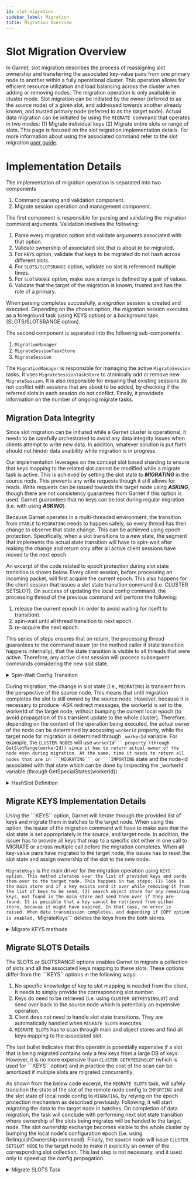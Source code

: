 ```yaml
---
id: slot-migration
sidebar_label: Migration
title: Migration Overview
---
```


# Slot Migration Overview

In Garnet, slot migration describes the process of reassigning slot ownership and transferring the associated key-value pairs from one primary node to another within a fully operational cluster. 
This operation allows for efficient resource utilization and load balancing across the cluster when adding or removing nodes.
The migration operation is only available in cluster mode.
Slot migration can be initiated by the owner (referred to as the *source* node) of a given slot, and addressed towards another already known, and trusted primary node (referred to as the *target* node).
Actual data migration can be initiated by using the ```MIGRATE ```command that operates in two modes: (1) Migrate individual keys (2) Migrate entire slots or range of slots.
This page is focused on the slot migration implementation details.
For more information about using the associated command refer to the slot migration [user guide](../../cluster/key-migration).

# Implementation Details

The implementation of migration operation is separated into two components

1. Command parsing and validation component.
2. Migrate session operation and management component.

The first component is responsible for parsing and validating the migration command arguments.
Validation involves the following:

1. Parse every migration option and validate arguments associated with that option.
2. Validate ownership of associated slot that is about to be migrated.
3. For ```KEYS``` option, validate that keys to be migrated do not hash across different slots.
4. For ```SLOTS/SLOTSRANGE``` option, validate no slot is referenced multiple times.
5. For ```SLOTSRANGE``` option, make sure a range is defined by a pair of values.
6. Validate that the target of the migration is known, trusted and has the role of a primary.

When parsing completes succesfully, a *migration* session is created and executed.
Depending on the chosen option, the *migration* session executes as a foreground task (using KEYS option) or a background task (SLOTS/SLOTSRANGE option).

The second component is separated into the following sub-components:

1. ```MigrationManager```
2. ```MigrateSessionTaskStore```
3. ```MigrateSession```

The ```MigrationManager``` is responsible for managing the active ```MigrateSession``` tasks.
It uses ```MigrateSessionTaskStore``` to atomically add or remove new ```MigrateSession```.
It is also responsible for ensuring that existing sessions do not conflict with sessions that are about to be added, by checking if the referred slots in each session do not conflict.
Finally, it provideds information on the number of ongoing migrate tasks.

## Migration Data Integrity

Since slot migration can be initiated while a Garnet cluster is operational, it needs to be carefully orchestrated to avoid any data integrity issues when clients attempt to write new data.
In addition, whatever solution is put forth should not hinder data avaibility while migration is in progress.

Our implementation leverages on the concept slot based sharding to ensure that keys mapping to the related slot cannot be modified while a migrate task is active.
This is achieved by setting the slot state to ***MIGRATING*** in the source node.
This prevents any write requests though it still allows for reads.
Write requests can be issued towards the target node using ***ASKING***, though there are not consistency guarantees from Garnet if this option is used.
Garnet guarantees that no keys can be lost during regular migration (i.e. with using ***ASKING***).

Because Garnet operates in a multi-threaded environment, the transition from ```STABLE``` to ```MIGRATING``` needs to happen safely, so every thread has then change to observe that state change.
This can be achieved using epoch protection.
Specifically, when a slot transitions to a new state, the segment that implements the actual state transition will have to spin-wait after making the change and return only after all active client sessions have moved to the next epoch.

An excerpt of the code related to epoch protection during slot state transition is shown below.
Every client session, before processing an incoming packet, will first acquire the current epoch.
This also happens for the client session that issues a slot state transition command (i.e. CLUSTER SETSLOT).
On success of updating the local config command, the processing thread of the previous command will perform the following:

1. release the current epoch (in order to avoid waiting for itselft to transition).
2. spin-wait until all thread transition to next epoch.
3. re-acquire the next epoch.

This series of steps ensures that on return, the processing thread guarantees to the command issuer (or the method caller if state transition happens internally), that the state transition is visible to all threads that were active.
Therefore, any active client session will process subsequent commands considering the new slot state.

<details>
        <summary>Spin-Wait Config Transition</summary>
        ```bash
        .
        .
        .
        clusterSession?.AcquireCurrentEpoch();
        .
        .
        .

            case SlotState.MIGRATING:
                setSlotsSucceeded = clusterProvider.clusterManager.TryPrepareSlotForMigration(slot, nodeid, out errorMessage);
                break;            
        
        .
        .
        .
        
        if (setSlotsSucceeded)
        {
            UnsafeWaitForConfigTransition();

            while (!RespWriteUtils.WriteDirect(CmdStrings.RESP_OK, ref dcurr, dend))
                SendAndReset();
        }

        .
        .
        .

        /// <summary>
        /// Release epoch, wait for config transition and re-acquire the epoch
        /// </summary>
        public void UnsafeWaitForConfigTransition()
        {
            ReleaseCurrentEpoch();
            clusterProvider.WaitForConfigTransition();
            AcquireCurrentEpoch();
        }

        /// <summary>
        /// Wait for config transition
        /// </summary>
        /// <returns></returns>
        internal bool WaitForConfigTransition()
        {
            var server = storeWrapper.GetServer();
            BumpCurrentEpoch();
            while (true)
            {
            retry:
                var currentEpoch = GarnetCurrentEpoch;
                Thread.Yield();
                var sessions = server.ActiveClusterSessions();
                foreach (var s in sessions)
                {
                    var entryEpoch = s.LocalCurrentEpoch;
                    if (entryEpoch != 0 && entryEpoch >= currentEpoch)
                        goto retry;
                }
                break;
            }
            return true;
        }        
        ```
</details>

During migration, the change in slot state (i.e., ```MIGRATING```) is transient from the perspective of the source node.
This means that until migration completes the slot is still owned by the source node.
However, because it is necessary to produce -ASK redirect messages, the workerId is set to the workerId of the target node, without bumping the current local epoch (to avoid propagation of this transient update to the whole cluster).
Therefore, depending on the context of the operation being executed, the actual owner of the node can be determined by accessing ```workerId``` property, while the target node for migration is determined through ```_workerId``` variable.
For example, the ```CLUSTER NODES``` will use ``workerId``` property (through GetSlotRange(workerId)) since it has to return actual owner of the node even during migration.
At the same, time it needs to return all nodes that are in ```MIGRATING``` or ```IMPORTING`` state and the node-id associated with that state which can be done by inspecting the _workerId variable (through GetSpecialStates(workerId)).

<details>
        <summary>HashSlot Definition</summary>
        ```bash
        /// <summary>
        /// Get formatted (using CLUSTER NODES format) worker info.
        /// </summary>
        /// <param name="workerId">Offset of worker in the worker list.</param>
        /// <returns>Formatted string.</returns>
        public string GetNodeInfo(ushort workerId)
        {
            return $"{workers[workerId].Nodeid} " +
                $"{workers[workerId].Address}:{workers[workerId].Port}@{workers[workerId].Port + 10000},{workers[workerId].hostname} " +
                $"{(workerId == 1 ? "myself," : "")}{(workers[workerId].Role == NodeRole.PRIMARY ? "master" : "slave")} " +
                $"{(workers[workerId].Role == NodeRole.REPLICA ? workers[workerId].ReplicaOfNodeId : "-")} " +
                $"0 " +
                $"0 " +
                $"{workers[workerId].ConfigEpoch} " +
                $"connected" +
                $"{GetSlotRange(workerId)}" +
                $"{GetSpecialStates(workerId)}\n";
        }
        ```
</details>

## Migrate KEYS Implementation Details

Using the ```KEYS`` option, Garnet will iterate through the provided list of keys and migrate them in batches to the target node.
When using this option, the issuer of the migration command will have to make sure that the slot state is set appropriately in the source, and target node.
In addition, the issuer has to provide all keys that map to a specific slot either in one call to MIGRATE or across multiple call before the migration completes.
When all key-value pairs have migrated to the target node, the issues has to reset the slot state and assign ownership of the slot to the new node.

```MigrateKeys``` is the main driver for the migration operation using ```KEYS`` option.
This method iterates over the list of provided keys and sends them over to the target node.
This happens in two steps: (1) look in the main store and if a key exists send it over while removing it from the list of keys to be send, (2) search object store for any remaining keys, not found in the main store and send them over if they are found.
It is possible that a key cannot be retrieved from either store, because it might have expired.
In that case, no error is raised.
When data transmission completes, and depending if COPY option is enabled, ```MigrateKeys``` deletes the keys from the both stores.

<details>
        <summary>Migrate KEYS methods</summary>
        ```bash
        /// <summary>
        /// Method used to migrate individual keys from main store to target node.
        /// Used for MIGRATE KEYS option
        /// </summary>
        /// <param name="keysWithSize">List of pairs of address to the network receive buffer, key size </param>
        /// <param name="objectStoreKeys">Output keys not found in main store so we can scan the object store next</param>
        /// <returns>True on success, false otherwise</returns>
        private bool MigrateKeysFromMainStore(ref List<(long, long)> keysWithSize, out List<(long, long)> objectStoreKeys);

        /// <summary>
        /// Method used to migrate individual keys from object store to target node.
        /// Used for MIGRATE KEYS option
        /// </summary>
        /// <param name="objectStoreKeys">List of pairs of address to the network receive buffer, key size that were not found in main store</param>
        /// <returns>True on success, false otherwise</returns>
        private bool MigrateKeysFromObjectStore(ref List<(long, long)> objectStoreKeys);
        
        /// <summary>
        /// Method used to migrate keys from main and object stores.
        /// Used for MIGRATE KEYS option
        /// </summary>
        public bool MigrateKeys();
        ```
</details>

## Migrate SLOTS Details

The SLOTS or SLOTSRANGE options enables Garnet to migrate a collection of slots and all the associated keys mapping to these slots.
These options differ from the ```KEYS`` options in the following ways:

1. No specific knowledge of key to slot mapping is needed from the client. It needs to simply provide the corresponding slot number.
2. Keys do need to be retrieved (i.e. using ```CLUSTER GETKEYSINSLOT```) and send over back to the source node which is potentially an expensive operation.
3. Client does not need to handle slot state transitions. They are automatically handled when ```MIGRATE SLOTS``` executes.
4. ```MIGRATE SLOTS``` has to scan through main and object stores and find all keys mapping to the associated slot. 

The last bullet indicates that this operatin is potentially expensive if a slot that is being migrated contains only a few keys from a large DB of keys.
However, it is no more expensive than ```CLUSTER GETKYESINSLOT``` (which is used for ```KEYS`` option) and in practice the cost of the scan can be amortized if multiple slots are migrated concurrently.

As shown from the below code excerpt, the ```MIGRATE SLOTS``` task, will safely transition the state of the slot of the remote node config to ```IMPORTING``` and the slot state of local node config to ```MIGRATING```, by relying on the epoch protection mechanism as described previously.
Following, it will start migrating the data to the target node in batches.
On completion of data migration, the task will conclude with performing next slot state transition where ownership of the slots being migrates will be handed to the target node.
The slot ownership exchange becomes visible to the whole cluster by bumping the local node's configuration epoch (i.e. using RelinquishOwnership command).
Finally, the source node will issue ```CLUSTER SETSLOT NODE``` to the target node to make it explicitly an owner of the corresponding slot collection.
This last step is not necessary, and it used only to speed up the config propagation.

<details>
        <summary>Migrate SLOTS Task</summary>
        ```bash
        /// <summary>
        /// Migrate slots session background task
        /// </summary>
        private void BeginAsyncMigrationTask()
        {
                //1. Set target node to import state
                if (!TrySetSlotRanges(GetSourceNodeId, MigrateState.IMPORT))
                {
                    logger?.LogError("Failed to set remote slots {slots} to import state", string.Join(',', GetSlots));
                    TryRecoverFromFailure();
                    Status = MigrateState.FAIL;
                    return;
                }

                #region transitionLocalSlotToMigratingState
                //2. Set source node to migrating state and wait for local threads to see changed state.
                if (!TryPrepareLocalForMigration())
                {
                    logger?.LogError("Failed to set local slots {slots} to migrate state", string.Join(',', GetSlots));
                    TryRecoverFromFailure();
                    Status = MigrateState.FAIL;
                    return;
                }

                if (!clusterProvider.WaitForConfigTransition()) return;
                #endregion

                #region migrateData
                //3. Migrate actual data
                if (!MigrateSlotsDataDriver())
                {
                    logger?.LogError($"MigrateSlotsDriver failed");
                    TryRecoverFromFailure();
                    Status = MigrateState.FAIL;
                    return;
                }
                #endregion
                #region migrateData
                //3. Migrate actual data
                if (!MigrateSlotsDataDriver())
                {
                    logger?.LogError($"MigrateSlotsDriver failed");
                    TryRecoverFromFailure();
                    Status = MigrateState.FAIL;
                    return;
                }
                #endregion

                #region transferSlotOwnnershipToTargetNode
                //5. Clear local migration set.
                if (!RelinquishOwnership())
                {
                    logger?.LogError($"Failed to relinquish ownerhsip to target node");
                    TryRecoverFromFailure();
                    Status = MigrateState.FAIL;
                    return;
                }

                //6. Change ownership of slots to target node.
                if (!TrySetSlotRanges(GetTargetNodeId, MigrateState.NODE))
                {
                    logger?.LogError($"Failed to assign ownerhsip to target node");
                    TryRecoverFromFailure();
                    Status = MigrateState.FAIL;
                    return;
                }        
                #endregion
        }
        ```
</details>